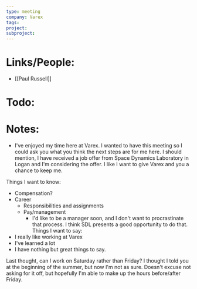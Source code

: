 ```yaml
---
type: meeting
company: Varex
tags: 
project: 
subproject:
---
```

# Links/People:
- [[Paul Russell]]

# Todo:
# Notes:
- I've enjoyed my time here at Varex. I wanted to have this meeting so I could ask you what you think the next steps are for me here. I should mention, I have received a job offer from Space Dynamics Laboratory in Logan and I'm considering the offer.
 I like I want to give Varex and you a chance to keep me. 
 
Things I want to know:
- Compensation?
- Career
	- Responsibilities and assignments
	- Pay/management 
		- I'd like to be a manager soon, and I don't want to procrastinate that process. I think SDL presents a good opportunity to do that. 
Things I want to say:
- I really like working at Varex
- I've learned a lot
- I have nothing but great things to say. 

Last thought, can I work on Saturday rather than Friday? I thought I told you at the beginning of the summer, but now I'm not as sure. Doesn't excuse not asking for it off, but hopefully I'm able to make up the hours before/after Friday. 